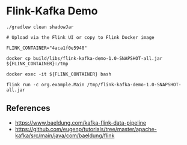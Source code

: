 # Flink-Kafka Demo

```shell
./gradlew clean shadowJar

# Upload via the Flink UI or copy to Flink Docker image

FLINK_CONTAINER="4aca1f0e5940"

docker cp build/libs/flink-kafka-demo-1.0-SNAPSHOT-all.jar ${FLINK_CONTAINER}:/tmp

docker exec -it ${FLINK_CONTAINER} bash

flink run -c org.example.Main /tmp/flink-kafka-demo-1.0-SNAPSHOT-all.jar
```

## References

* <https://www.baeldung.com/kafka-flink-data-pipeline>
* <https://github.com/eugenp/tutorials/tree/master/apache-kafka/src/main/java/com/baeldung/flink>